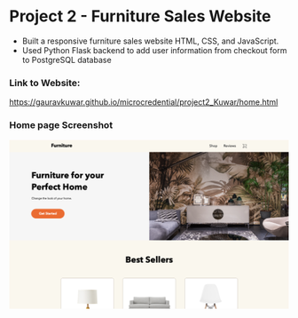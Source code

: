 # Project 2 - Furniture Sales Website

- Built a responsive furniture sales website HTML, CSS, and JavaScript.
- Used Python Flask backend to add user information from checkout form to PostgreSQL database

### Link to Website:

https://gauravkuwar.github.io/microcredential/project2_Kuwar/home.html

### Home page Screenshot

![alt text](https://github.com/gauravkuwar/microcredential/blob/main/project2_Kuwar/home_page_pic.png)
